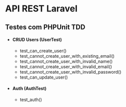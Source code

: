 # API REST Laravel 

## Testes com PHPUnit TDD
- #### CRUD Users (UserTest)
  - test_can_create_user()
  - test_cannot_create_user_with_existing_email()
  - test_cannot_create_user_with_invalid_name()
  - test_cannot_create_user_with_invalid_email()
  - test_cannot_create_user_with_invalid_password()
  - test_can_update_user()
- #### Auth (AuthTest)
  - test_auth()



